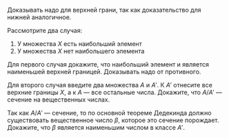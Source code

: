 Доказывать надо для верхней грани, так как доказательство для нижней аналогичное.

Рассмотрите два случая:

1. У множества $X$ есть наибольший элемент
2. У множества $X$ нет наибольшего элемента

Для первого случая докажите, что наибольший элемент и является наименьшей верхней границей. Доказывать надо от противного.

Для второго случая введите два множества $A$ и $A'$. К $A'$ отнесите все верхние границы $X$, а к $A$ — все остальные числа. Докажите, что $A/A'$ — сечение на вещественных числах.

Так как $A/A'$ — сечение, то по основной теореме Дедекинда должно существовать вещественное число $\beta$, которое это сечение порождает. Докажите, что $\beta$ является наименьшим числом в классе $A'$.